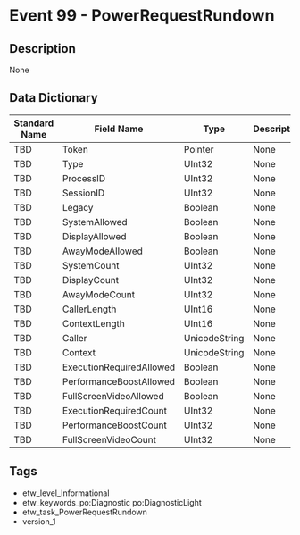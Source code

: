 # Event 99 - PowerRequestRundown

## Description
None

## Data Dictionary
|Standard Name|Field Name|Type|Description|Sample Value|
|---|---|---|---|---|
|TBD|Token|Pointer|None|`None`|
|TBD|Type|UInt32|None|`None`|
|TBD|ProcessID|UInt32|None|`None`|
|TBD|SessionID|UInt32|None|`None`|
|TBD|Legacy|Boolean|None|`None`|
|TBD|SystemAllowed|Boolean|None|`None`|
|TBD|DisplayAllowed|Boolean|None|`None`|
|TBD|AwayModeAllowed|Boolean|None|`None`|
|TBD|SystemCount|UInt32|None|`None`|
|TBD|DisplayCount|UInt32|None|`None`|
|TBD|AwayModeCount|UInt32|None|`None`|
|TBD|CallerLength|UInt16|None|`None`|
|TBD|ContextLength|UInt16|None|`None`|
|TBD|Caller|UnicodeString|None|`None`|
|TBD|Context|UnicodeString|None|`None`|
|TBD|ExecutionRequiredAllowed|Boolean|None|`None`|
|TBD|PerformanceBoostAllowed|Boolean|None|`None`|
|TBD|FullScreenVideoAllowed|Boolean|None|`None`|
|TBD|ExecutionRequiredCount|UInt32|None|`None`|
|TBD|PerformanceBoostCount|UInt32|None|`None`|
|TBD|FullScreenVideoCount|UInt32|None|`None`|

## Tags
* etw_level_Informational
* etw_keywords_po:Diagnostic po:DiagnosticLight
* etw_task_PowerRequestRundown
* version_1